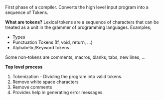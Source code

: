 First phase of a compiler.
Converts the high level input program into a sequence of Tokens.

**What are tokens?**
Lexical tokens are a sequence of characters that can be treated as a unit in the grammer of programming languages.
Examples;
- Types
- Punctuation Tokens (If, void, return, ...)
- Alphabetic/Keyword tokens

Some non-tokens are comments, macros, blanks, tabs, new lines, ...

**Top level process**
1. Tokenization - Dividing the program into valid tokens.
2. Remove white space characters 
3. Remove comments
4. Provides help in generating error messages.

